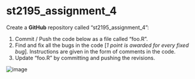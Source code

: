 # st2195_assignment_4
Create a **GitHub** repository called “st2195_assignment_4”:

1. Commit / Push the code below as a file called “foo.R”.
2. Find and fix all the bugs in the code [_1 point is awarded for every fixed bug_]. Instructions are given in the form of comments in the code.
3. Update “foo.R” by committing and pushing the revisions.

![image](https://github.com/charlenepdf/st2195_assignment_4/assets/146327422/e2527adb-753f-4f50-b5df-caa205656f5f)
